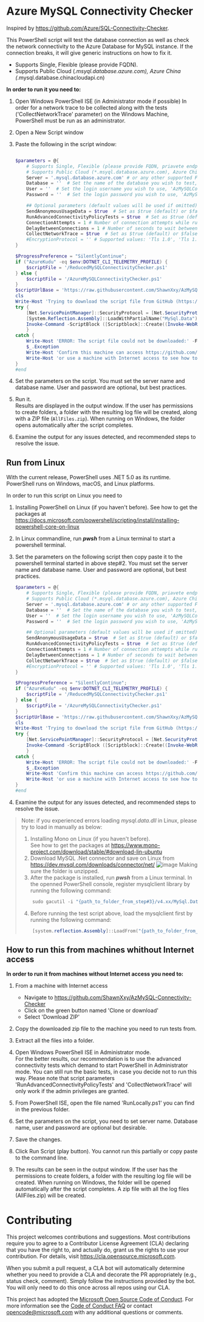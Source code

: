 # Azure MySQL Connectivity Checker

Inspired by https://github.com/Azure/SQL-Connectivity-Checker.

This PowerShell script will test the database connection as well as check the network connectivity to the Azure Database for MySQL instance. If the connection breaks, it will give generic instructions on how to fix it.
- Supports Single, Flexible (please provide FQDN).
- Supports Public Cloud (*.msyql.database.azure.com), Azure China (*.mysql.database.chinacloudapi.cn)  

**In order to run it you need to:**
1. Open Windows PowerShell ISE (in Administrator mode if possible)
In order for a network trace to be collected along with the tests ('CollectNetworkTrace' parameter) on the Windows Machine, PowerShell must be run as an administrator.

2. Open a New Script window

3. Paste the following in the script window:

    ```powershell
    
    $parameters = @{
        # Supports Single, Flexible (please provide FQDN, priavete endpoint and Vnet Ingested Flexible is supported)
        # Supports Public Cloud (*.msyql.database.azure.com), Azure China (*.mysql.database.chinacloudapi.cn)
        Server = '.mysql.database.azure.com' # or any other supported FQDN
        Database = ''  # Set the name of the database you wish to test, 'information_schema' will be used by default if nothing is set
        User = ''  # Set the login username you wish to use, 'AzMySQLConnCheckerUser' will be used by default if nothing is set
        Password = ''  # Set the login password you wish to use, 'AzMySQLConnCheckerPassword' will be used by default if nothing is set

        ## Optional parameters (default values will be used if omitted)
        SendAnonymousUsageData = $true  # Set as $true (default) or $false
        RunAdvancedConnectivityPolicyTests = $true  # Set as $true (default) or $false, this will load the library from Microsoft's GitHub repository needed for running advanced connectivity tests
        ConnectionAttempts = 1 # Number of connection attempts while running advanced connectivity tests
        DelayBetweenConnections = 1 # Number of seconds to wait between connection attempts while running advanced connectivity tests
        CollectNetworkTrace = $true  # Set as $true (default) or $false
        #EncryptionProtocol = '' # Supported values: 'Tls 1.0', 'Tls 1.1', 'Tls 1.2'; Without this parameter operating system will choose the best protocol to use
    }

    $ProgressPreference = "SilentlyContinue";
    if ("AzureKudu" -eq $env:DOTNET_CLI_TELEMETRY_PROFILE) {
        $scriptFile = '/ReducedMySQLConnectivityChecker.ps1'
    } else {
        $scriptFile = '/AzureMySQLConnectivityChecker.ps1'
    }
    $scriptUrlBase = 'https://raw.githubusercontent.com/ShawnXxy/AzMySQL-Connectivity-Checker/master'
    cls
    Write-Host 'Trying to download the script file from GitHub (https://github.com/ShawnXxy/AzMySQL-Connectivity-Checker), please wait...'
    try {
        [Net.ServicePointManager]::SecurityProtocol = [Net.SecurityProtocolType]::Tls12 -bor [Net.SecurityProtocolType]::Tls11 -bor [Net.SecurityProtocolType]::Tls
        [System.Reflection.Assembly]::LoadWithPartialName("MySql.Data")
        Invoke-Command -ScriptBlock ([Scriptblock]::Create((Invoke-WebRequest ($scriptUrlBase + $scriptFile) -UseBasicParsing -TimeoutSec 60).Content)) -ArgumentList $parameters
        }
    catch {
        Write-Host 'ERROR: The script file could not be downloaded:' -ForegroundColor Red
        $_.Exception
        Write-Host 'Confirm this machine can access https://github.com/ShawnXxy/AzMySQL-Connectivity-Checker/' -ForegroundColor Yellow
        Write-Host 'or use a machine with Internet access to see how to run this from machines without Internet. See how at https://github.com/ShawnXxy/AzMySQL-Connectivity-Checker/' -ForegroundColor Yellow
    }
    #end
    ```
4. Set the parameters on the script. You must set the server name and database name. User and password are optional, but best practices.

5. Run it.  
   Results are displayed in the output window. If the user has permissions to create folders, a folder with the resulting log file will be created, along with a ZIP file (`AllFiles.zip`). When running on Windows, the folder opens automatically after the script completes.

6. Examine the output for any issues detected, and recommended steps to resolve the issue.

## Run from Linux

With the current release, PowerShell uses .NET 5.0 as its runtime. PowerShell runs on Windows, macOS, and Linux platforms.  

In order to run this script on Linux you need to 
1. Installing PowerShell on Linux (if you haven't before).
   See how to get the packages at https://docs.microsoft.com/powershell/scripting/install/installing-powershell-core-on-linux

2. In Linux commandline, run ***pwsh*** from a Linux terminal to start a powershell terminal. 

3. Set the parameters on the following script then copy paste it to the powershell terminal started in above step#2. You must set the server name and database name. User and password are optional, but best practices.
    ```powershell
    $parameters = @{
        # Supports Single, Flexible (please provide FQDN, priavete endpoint and Vnet Ingested Flexible is supported)
        # Supports Public Cloud (*.msyql.database.azure.com), Azure China (*.mysql.database.chinacloudapi.cn)
        Server = '.mysql.database.azure.com' # or any other supported FQDN
        Database = ''  # Set the name of the database you wish to test, 'information_schema' will be used by default if nothing is set
        User = ''  # Set the login username you wish to use, 'AzMySQLConnCheckerUser' will be used by default if nothing is set
        Password = ''  # Set the login password you wish to use, 'AzMySQLConnCheckerPassword' will be used by default if nothing is set

        ## Optional parameters (default values will be used if omitted)
        SendAnonymousUsageData = $true  # Set as $true (default) or $false
        RunAdvancedConnectivityPolicyTests = $true  # Set as $true (default) or $false, this will load the library from Microsoft's GitHub repository needed for running advanced connectivity tests
        ConnectionAttempts = 1 # Number of connection attempts while running advanced connectivity tests
        DelayBetweenConnections = 1 # Number of seconds to wait between connection attempts while running advanced connectivity tests
        CollectNetworkTrace = $true  # Set as $true (default) or $false
        #EncryptionProtocol = '' # Supported values: 'Tls 1.0', 'Tls 1.1', 'Tls 1.2'; Without this parameter operating system will choose the best protocol to use
    }

    $ProgressPreference = "SilentlyContinue";
    if ("AzureKudu" -eq $env:DOTNET_CLI_TELEMETRY_PROFILE) {
        $scriptFile = '/ReducedMySQLConnectivityChecker.ps1'
    } else {
        $scriptFile = '/AzureMySQLConnectivityChecker.ps1'
    }
    $scriptUrlBase = 'https://raw.githubusercontent.com/ShawnXxy/AzMySQL-Connectivity-Checker/master'
    cls
    Write-Host 'Trying to download the script file from GitHub (https://github.com/ShawnXxy/AzMySQL-Connectivity-Checker), please wait...'
    try {
        [Net.ServicePointManager]::SecurityProtocol = [Net.SecurityProtocolType]::Tls12 -bor [Net.SecurityProtocolType]::Tls11 -bor [Net.SecurityProtocolType]::Tls
        Invoke-Command -ScriptBlock ([Scriptblock]::Create((Invoke-WebRequest ($scriptUrlBase + $scriptFile) -UseBasicParsing -TimeoutSec 60).Content)) -ArgumentList $parameters
        }
    catch {
        Write-Host 'ERROR: The script file could not be downloaded:' -ForegroundColor Red
        $_.Exception
        Write-Host 'Confirm this machine can access https://github.com/ShawnXxy/AzMySQL-Connectivity-Checker/' -ForegroundColor Yellow
        Write-Host 'or use a machine with Internet access to see how to run this from machines without Internet. See how at https://github.com/ShawnXxy/AzMySQL-Connectivity-Checker/' -ForegroundColor Yellow
    }
    #end
    ```
4. Examine the output for any issues detected, and recommended steps to resolve the issue.

> Note: if you experienced errors loading *mysql.data.dll* in Linux, please try to load in manually as below:
> 1. Installing Mono on Linux (if you haven't before).    
   See how to get the packages at https://www.mono-project.com/download/stable/#download-lin-ubuntu
> 2. Download MySQL .Net connector and save on Linux from https://dev.mysql.com/downloads/connector/net/
    ![image](/rsc/mysql-net-connector.png)
    Making sure the folder is unzipped.
> 3. After the package is installed, run ***pwsh*** from a Linux terminal. In the openned PowerShell console, register mysqlclient library by running the following command:
>   ````powershell
>       sudo gacutil -i "{path_to_folder_from_step#3}/v4.xx/MySql.Data.dll"  # replace {path_to_folder_from_step#3} with the path to the folder where the package is saved on your Linux machine
>   ````
> 4. Before running the test script above, load the mysqlclient first by running the following command:
>   ````powershell
>       [system.reflection.Assembly]::LoadFrom("{path_to_folder_from_step#3}/v4.xx/MySql.Data.dll") # replace {path_to_folder_from_step#3} with the path to the folder where the package is saved on your Linux machine
>   ````

## How to run this from machines whithout Internet access

**In order to run it from machines without Internet access you need to:**

1. From a machine with Internet access
    - Navigate to https://github.com/ShawnXxy/AzMySQL-Connectivity-Checker
    - Click on the green button named 'Clone or download'
    - Select 'Download ZIP'

1. Copy the downloaded zip file to the machine you need to run tests from.

1. Extract all the files into a folder.

1. Open Windows PowerShell ISE in Administrator mode.  
For the better results, our recommendation is to use the advanced connectivity tests which demand to start PowerShell in Administrator mode. You can still run the basic tests, in case you decide not to run this way. Please note that script parameters 'RunAdvancedConnectivityPolicyTests' and 'CollectNetworkTrace' will only work if the admin privileges are granted.

1. From PowerShell ISE, open the file named 'RunLocally.ps1' you can find in the previous folder.

1. Set the parameters on the script, you need to set server name. Database name, user and password are optional but desirable.

1. Save the changes.

1. Click Run Script (play button). You cannot run this partially or copy paste to the command line.

1. The results can be seen in the output window.
If the user has the permissions to create folders, a folder with the resulting log file will be created.
When running on Windows, the folder will be opened automatically after the script completes.
A zip file with all the log files (AllFiles.zip) will be created.



# Contributing

This project welcomes contributions and suggestions.  Most contributions require you to agree to a
Contributor License Agreement (CLA) declaring that you have the right to, and actually do, grant us
the rights to use your contribution. For details, visit https://cla.opensource.microsoft.com.

When you submit a pull request, a CLA bot will automatically determine whether you need to provide
a CLA and decorate the PR appropriately (e.g., status check, comment). Simply follow the instructions
provided by the bot. You will only need to do this once across all repos using our CLA.

This project has adopted the [Microsoft Open Source Code of Conduct](https://opensource.microsoft.com/codeofconduct/).
For more information see the [Code of Conduct FAQ](https://opensource.microsoft.com/codeofconduct/faq/) or
contact [opencode@microsoft.com](mailto:opencode@microsoft.com) with any additional questions or comments.
